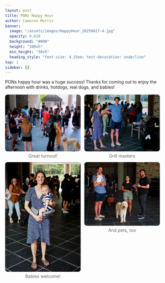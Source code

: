 ```yaml
---
layout: post
title: PONs Happy Hour
author: Cameron Morris
banner:
  image: "/assets/images/HappyHour_20250627-4.jpg"
  opacity: 0.618
  background: "#000"
  height: "100vh"
  min_height: "38vh"
  heading_style: "font-size: 4.25em; text-decoration: underline"
top: 1
sidebar: []
---
```

PONs happy hour was a huge success! Thanks for coming out to enjoy the afternoon with drinks, hotdogs, real dogs, and babies!

<style>
  /* You can move this to your site CSS later */
  .post-gallery {
    display: grid;
    grid-template-columns: repeat(auto-fit, minmax(240px, 1fr));
    gap: 12px;
    align-items: start;
    margin: 1rem 0;
  }
  .post-gallery figure {
    margin: 0;
  }
  .post-gallery img {
    width: 100%;
    height: auto;
    display: block;
    border-radius: 8px; /* optional */
  }
  .post-gallery figcaption {
    font-size: 0.9rem;
    color: #666;
    text-align: center;
    margin-top: 6px;
  }
</style>

<div class="post-gallery">
  <figure>
    <img src="/assets/images/HappyHour_20250627-4.jpg" alt="Happy Hour 2">
    <figcaption>Great turnout!</figcaption>
  </figure>
  <figure>
    <img src="/assets/images/HappyHour_20250627-1.jpg" alt="Happy Hour 1">
    <figcaption>Grill masters</figcaption>
  </figure>
  <figure>
    <img src="/assets/images/HappyHour_20250627-3.jpg" alt="Happy Hour 1">
    <figcaption>Babies welcome!</figcaption>
  </figure>
  <figure>
    <img src="/assets/images/HappyHour_20250627-2.jpg" alt="Happy Hour 1">
    <figcaption>And pets, too</figcaption>
  </figure>